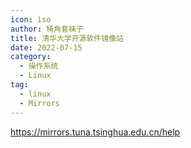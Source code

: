 ```yaml
---
icon: iso
author: 犄角套袜子
title: 清华大学开源软件镜像站
date: 2022-07-15
category:
  - 操作系统
  - Linux
tag:
  - linux
  - Mirrors
---
```


<https://mirrors.tuna.tsinghua.edu.cn/help>
